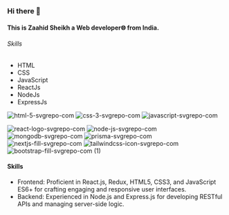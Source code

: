 ### Hi there 👋

#### This is Zaahid Sheikh a Web developer🌐 from India.

###### Skills

* HTML
* CSS
* JavaScript
* ReactJs
* NodeJs
* ExpressJs

 ![html-5-svgrepo-com](https://github.com/Zaahiid/Ochi-design-clone/assets/119992167/977aca9e-ee2c-4820-88f0-6da7fdba62e5) ![css-3-svgrepo-com](https://github.com/Zaahiid/Ochi-design-clone/assets/119992167/83c68c7a-2060-4c1c-aa49-6e80503f6199) ![javascript-svgrepo-com](https://github.com/Zaahiid/Ochi-design-clone/assets/119992167/d2b4a810-853e-473f-bc96-b4dd86a827ac)
 
![react-logo-svgrepo-com](https://github.com/Zaahiid/Ochi-design-clone/assets/119992167/3cfa4681-06d5-4ffa-ba43-8ac1b9c2bf8c) ![node-js-svgrepo-com](https://github.com/Zaahiid/Ochi-design-clone/assets/119992167/a37b9e6c-fbf7-446d-9474-d75502c686ed) ![mongodb-svgrepo-com](https://github.com/Zaahiid/Instagram-client/assets/119992167/01295966-a4c0-46a6-bfb6-4b0c329ab133) ![prisma-svgrepo-com](https://github.com/Zaahiid/Instagram-client/assets/119992167/e9c57f8f-2727-46c3-8a0a-8ce5504c5966) ![nextjs-fill-svgrepo-com](https://github.com/Zaahiid/Instagram-client/assets/119992167/dc04bf3d-1bc3-4679-8cb1-959c1aba4bbb) ![tailwindcss-icon-svgrepo-com](https://github.com/Zaahiid/Instagram-client/assets/119992167/d84c4bc4-a61f-471d-90d7-c7ac853c4680) ![bootstrap-fill-svgrepo-com (1)](https://github.com/Zaahiid/Instagram-client/assets/119992167/cedbc0ab-7724-42f2-93bd-79230aff8667)


#### Skills
- Frontend: Proficient in React.js, Redux, HTML5, CSS3, and JavaScript ES6+ for crafting engaging and responsive user interfaces.
- Backend: Experienced in Node.js and Express.js for developing RESTful APIs and managing server-side logic.





<!--
**Zaahiid/Zaahiid** is a ✨ _special_ ✨ repository because its `README.md` (this file) appears on your GitHub profile.

Here are some ideas to get you started:

- 🔭 I’m currently working on ...
- 🌱 I’m currently learning ...
- 👯 I’m looking to collaborate on ...
- 🤔 I’m looking for help with ...
- 💬 Ask me about ...
- 📫 How to reach me: ...
- 😄 Pronouns: ...
- ⚡ Fun fact: ...
-->
